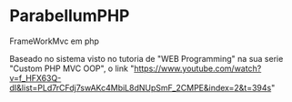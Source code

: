 # ParabellumPHP
FrameWorkMvc em php

Baseado no sistema visto no tutoria de "WEB Programming" na sua serie "Custom PHP MVC OOP", o link "https://www.youtube.com/watch?v=f_HFX63Q-dI&list=PLd7rCFdj7swAKc4MbiL8dNUpSmF_2CMPE&index=2&t=394s"

